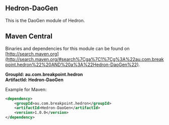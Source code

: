 ## Hedron-DaoGen

This is the DaoGen module of Hedron.

## Maven Central

Binaries and dependencies for this module can be found on [http://search.maven.org](http://search.maven.org/#search%7Cga%7C1%7Cg%3A%22au.com.breakpoint.hedron%22%20AND%20a%3A%22Hedron-DaoGen%22).

__GroupId: au.com.breakpoint.hedron__  
__ArtifactId: Hedron-DaoGen__  

Example for Maven:

```xml
<dependency>
    <groupId>au.com.breakpoint.hedron</groupId>
    <artifactId>Hedron-DaoGen</artifactId>
    <version>1.0.0</version>
</dependency>
```
